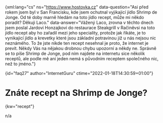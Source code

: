 
{xml:lang="cs" ns="https://www.hostovka.cz" data-question="Asi před rokem jsem byl v San Francisku, kde jsem ochutnal vyjikajicí jídlo Shrimp de Jonge. Od té doby marně hledám na toto jídlo recept, může mi někdo poradit? Děkuji Laco." data-answer="Vážený Laco, zrovna v těchto dnech jsem poslal Jardovi Honzajkovi do restaurace Steakgrill v Račiněvsi na toto jídlo recept aby ho zařadil mezi jeho speciality, protože jak říkáte, je to vynikajicí jídlo a krevetky které jsou základní potravinou již u nás nejsou nic neznámého. To že jste nikde ten recept nesehnal je proto, že internet je prevít. Někdy Vás na nějakou drobnou chybu upozorní a někdy ne. Správně se to píše Shrimp de Jonge, pod ním najdete na internetu sice několik receptů, ale podle mě ani jeden nemá s původním receptem společného nic, než to jméno."}

{id="faq27" author="InternetGuru" ctime="2022-01-18T14:30:59+01:00"}

# Znáte recept na Shrimp de Jonge?

{kw="recept"}

n/a

